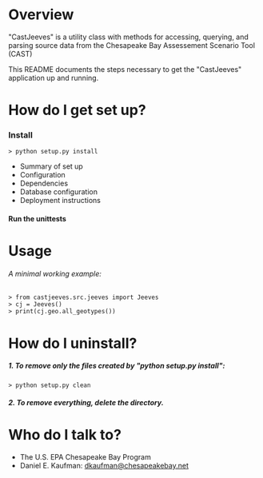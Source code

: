 # Overview

"CastJeeves" is a utility class with methods for
accessing, querying, and parsing source data from
the Chesapeake Bay Assessement Scenario Tool (CAST)

This README documents the steps necessary to get the "CastJeeves"
application up and running.

# How do I get set up?

### Install

    > python setup.py install


* Summary of set up
* Configuration
* Dependencies
* Database configuration
* Deployment instructions

#### Run the unittests

# Usage

###### A minimal working example:

    > from castjeeves.src.jeeves import Jeeves
    > cj = Jeeves()
    > print(cj.geo.all_geotypes())

# How do I uninstall?

##### 1. To remove only the files created by "python setup.py install":

    > python setup.py clean

##### 2. To remove everything, delete the directory.

# Who do I talk to? ###

* The U.S. EPA Chesapeake Bay Program
* Daniel E. Kaufman: dkaufman@chesapeakebay.net